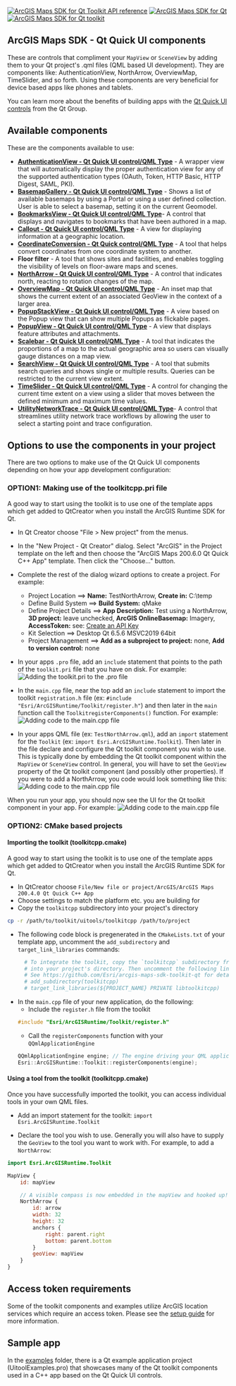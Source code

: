 [![ArcGIS Maps SDK for Qt Toolkit API reference](https://img.shields.io/badge/API_Reference-purple)](https://developers.arcgis.com/qt/latest/toolkit/api-reference/) [![ArcGIS Maps SDK for Qt](https://img.shields.io/badge/ArcGIS%20Maps%20SDK%20for%20Qt-0b5394)](https://developers.arcgis.com/qt/) [![ArcGIS Maps SDK for Qt toolkit](https://img.shields.io/badge/ArcGIS%20Maps%20SDK%20for%20Qt%20toolkit-ea4d13)](https://github.com/Esri/arcgis-maps-sdk-toolkit-qt)

## ArcGIS Maps SDK - Qt Quick UI components

These are controls that compliment your `MapView` or `SceneView` by adding them to your Qt project's .qml files (QML based UI development). They are components like: AuthenticationView, NorthArrow, OverviewMap, TimeSlider, and so forth. Using these components are very beneficial for device based apps like phones and tablets.

You can learn more about the benefits of building apps with the [Qt Quick UI controls](https://doc.qt.io/qt-6/qtquickcontrols-index.html) from the Qt Group. 

## Available components

These are the components available to use:

- **[AuthenticationView - Qt Quick UI control/QML Type](docs/AuthenticationView.md)** - A wrapper view that will automatically display the proper authentication view for any of the supported authentication types (OAuth, Token, HTTP Basic, HTTP Digest, SAML, PKI).
- **[BasemapGallery - Qt Quick UI control/QML Type](docs/BasemapGallery.md)** - Shows a list of available basemaps by using a Portal or using a user defined collection. User is able to select a basemap, setting it on the current Geomodel.
- **[BookmarksView - Qt Quick UI control/QML Type](/docs/BookmarksView.md)**- A control that displays and navigates to bookmarks that have been authored in a map.
- **[Callout - Qt Quick UI control/QML Type](docs/Callout.md)** - A view for displaying information at a geographic location.
- **[CoordinateConversion - Qt Quick control/QML Type](docs/CoordinateConversion.md)** - A tool that helps convert coordinates from one coordinate system to another.
- **Floor filter** - A tool that shows sites and facilities, and enables toggling the visibility of levels on floor-aware maps and scenes.
- **[NorthArrow - Qt Quick UI control/QML Type](docs/NorthArrow.md)** - A control that indicates north, reacting to rotation changes of the map.
- **[OverviewMap - Qt Quick UI control/QML Type](docs/OverviewMap.md)** - An inset map that shows the current extent of an associated GeoView in the context of a larger area.
- **[PopupStackView - Qt Quick UI control/QML Type](docs/PopupStackView.md)** - A view based on the Popup view that can show multiple Popups as flickable pages.
- **[PopupView - Qt Quick UI control/QML Type](docs/PopupView.md)** - A view that displays feature attributes and attachments.
- **[Scalebar - Qt Quick UI control/QML Type](docs/Scalebar.md)** - A tool that indicates the proportions of a map to the actual geographic area so users can visually gauge distances on a map view.
- **[SearchView - Qt Quick UI control/QML Type](docs/SearchView.md)** - A tool that submits search queries and shows single or multiple results. Queries can be restricted to the current view extent.
- **[TimeSlider - Qt Quick UI control/QML Type](docs/TimeSlider.md)** - A control for changing the current time extent on a view using a slider that moves between the defined minimum and maximum time values.
- **[UtilityNetworkTrace - Qt Quick UI control/QML Type](docs/UtilityNetworkTrace.md)**- A control that streamlines utility network trace workflows by allowing the user to select a starting point and trace configuration.

## Options to use the components in your project

There are two options to make use of the Qt Quick UI components depending on how your app development configuration:

### OPTION1: Making use of the toolkitcpp.pri file

A good way to start using the toolkit is to use one of the template apps which get added to QtCreator when you install the ArcGIS Runtime SDK for Qt.

- In Qt Creator choose "File > New project" from the menus. 

- In the "New Project - Qt Creator" dialog. Select "ArcGIS" in the Project template on the left and then choose the "ArcGIS Maps 200.6.0 Qt Quick C++ App" template. Then click the "Choose..." button.

- Complete the rest of the dialog wizard options to create a project. For example:
  * Project Location ==> **Name:** TestNorthArrow, **Create in:** C:\temp
  * Define Build System ==> **Build System:** qMake
  * Define Project Details ==> **App Description:** Test using a NorthArrow, **3D project:** leave unchecked, **ArcGIS OnlineBasemap:** Imagery, **AccessToken:** see: [Create an API Key](https://developers.arcgis.com/documentation/security-and-authentication/api-key-authentication/tutorials/create-an-api-key/)
  * Kit Selection ==> Desktop Qt 6.5.6 MSVC2019 64bit
  * Project Management ==> **Add as a subproject to project:** none, **Add to version control:** none

- In your apps `.pro` file, add an `include` statement that points to the path of the `toolkit.pri` file that you have on disk. For example:
![Adding the toolkit.pri to the .pro file](./images/AddingToolkitPriToPath.png)

- In the `main.cpp` file, near the top add an `include` statement to import the toolkit `registration.h` file (ex: `#include "Esri/ArcGISRuntime/Toolkit/register.h"`) and then later in the `main` function call the `ToolkitregisterComponents()` function. For example: 
![Adding code to the main.cpp file](./images/AddingCodeToMainCpp.png)

- In your apps QML file (ex: `TestNorthArrow.qml`), add an `import` statement for the `Toolkit` (ex: `import Esri.ArcGISRuntime.Toolkit`). Then later in the file declare and configure the Qt toolkit component you wish to use. This is typically done by embedding the Qt toolkit component within the `MapView` or `SceneView` control. In general, you will have to set the `GeoView` property of the Qt toolkit component (and possibly other properties). If you were to add a NorthArrow, you code would look something like this: 
![Adding code to the main.cpp file](./images/AddingCodeToQML.png)

When you run your app, you should now see the UI for the Qt toolkit component in your app. For example:
![Adding code to the main.cpp file](./images/testNorthArrow.png)

### OPTION2: CMake based projects 

#### Importing the toolkit (toolkitcpp.cmake)

A good way to start using the toolkit is to use one of the template apps which get added to QtCreator when you install the ArcGIS Runtime SDK for Qt.

- In QtCreator choose `File/New file or project/ArcGIS/ArcGIS Maps 200.4.0 Qt Quick C++ App`
- Choose settings to match the platform etc. you are building for
- Copy the `toolkitcpp` subdirectory into your project's directory
```bash
cp -r /path/to/toolkit/uitools/toolkitcpp /path/to/project
```
- The following code block is pregenerated in the `CMakeLists.txt` of your template app, uncomment the `add_subdirectory` and `target_link_libraries` commands:
  ```CMake
    # To integrate the toolkit, copy the `toolkitcpp` subdirectory from the toolkit
    # into your project's directory. Then uncomment the following lines to add it to your project.
    # See https://github.com/Esri/arcgis-maps-sdk-toolkit-qt for details
    # add_subdirectory(toolkitcpp)
    # target_link_libraries(${PROJECT_NAME} PRIVATE libtoolkitcpp)
  ```
- In the `main.cpp` file of your new application, do the following:
  - Include the `register.h` file from the toolkit
  ```cpp
  #include "Esri/ArcGISRuntime/Toolkit/register.h"
  ```
  - Call the `registerComponents` function with your `QQmlApplicationEngine`
  ```cpp
  QQmlApplicationEngine engine; // The engine driving your QML application.
  Esri::ArcGISRuntime::Toolkit::registerComponents(engine);
  ```
#### Using a tool from the toolkit (toolkitcpp.cmake)

Once you have successfully imported the toolkit, you can access individual tools in your own QML files.

- Add an import statement for the toolkit:
`import Esri.ArcGISRuntime.Toolkit`

- Declare the tool you wish to use. Generally you will also have to supply the
  `GeoView` to the tool you want to work with. For example, to add a `NorthArrow`:

```qml
import Esri.ArcGISRuntime.Toolkit

MapView {
    id: mapView

    // A visible compass is now embedded in the mapView and hooked up!
    NorthArrow {
        id: arrow
        width: 32
        height: 32
        anchors {
            right: parent.right
            bottom: parent.bottom
        }
        geoView: mapView
    }
}
```

## Access token requirements

Some of the toolkit components and examples utilize ArcGIS location services which require an access token. Please see the [setup guide](http://links.esri.com/create-an-api-key) for more information.

## Sample app

In the [examples](../examples) folder, there is a Qt example application project (UitoolExamples.pro) that showcases many of the Qt toolkit components used in a C++ app based on the Qt Quick UI controls.